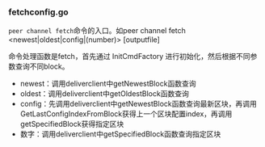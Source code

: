 ### fetchconfig.go

`peer channel fetch`命令的入口。如peer channel fetch &lt;newest\|oldest\|config\|\(number\)&gt;  \[outputfile\]

命令处理函数是fetch，首先通过 InitCmdFactory 进行初始化，然后根据不同参数查询不同block。

* newest：调用deliverclient中getNewestBlock函数查询
* oldest：调用deliverclient中getOldestBlock函数查询
* config：先调用deliverclient中getNewestBlock函数查询最新区块，再调用GetLastConfigIndexFromBlock获得上一个区块配置index，再调用getSpecifiedBlock获得指定区块
* 数字：调用deliverclient中getSpecifiedBlock函数查询指定区块



